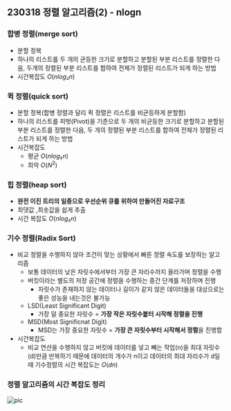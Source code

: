 ## 230318 정렬 알고리즘(2) - nlogn

### 합병 정렬(merge sort)

- 분할 정복
- 하나의 리스트를 두 개의 균등한 크기로 분할하고 분할된 부분 리스트를 정렬한 다음, 두개의 정렬된 부분 리스트를 합하여 전체가 정렬된 리스트가 되게 하는 방법
- 시간복잡도 $O(nlog₂n)$

### 퀵 정렬(quick sort)

- 분할 정복(합병 정렬과 달리 퀵 정렬은 리스트를 비균등하게 분할함)
- 하나의 리스트를 피벗(Pivot)을 기준으로 두 개의 비균등한 크기로 분할하고 분할된 부분 리스트를 정렬한 다음, 두 개의 정렬된 부분 리스트를 합하여 전체가 정렬된 리스트가 되게 하는 방법
- 시간복잡도
  - 평균 $O(nlog₂n)$
  - 최악 $O(N^2)$

### 힙 정렬(heap sort)

- **완전 이진 트리의 일종으로 우선순위 큐를 위하여 만들어진 자료구조**
- 최댓값 ,최솟값을 쉽게 추출
- 시간 복잡도 $O(nlog₂n)$

### 기수 정렬(Radix Sort)

- 비교 정렬을 수행하지 않아 조건이 맞는 상황에서 빠른 정렬 속도를 보장하는 알고리즘
  - 보통 데이터의 낮은 자릿수에서부터 가장 큰 자리수까지 올라가며 정렬을 수행
  - 버킷이라는 별도의 저장 공간에 정렬을 수행하는 중간 단계를 저장하며 진행
    - 자릿수가 존재하지 않는 데이터나 길이가 같지 않은 데이터들을 대상으로는 좋은 성능을 내는것은 불가능
  - LSD(Least Significant Digit)
    - 가장 덜 중요한 자릿수 = **가장 작은 자릿수붙터 시작해 정렬을 진행**
  - MSD(Most Significnat Digit)
    - MSD는 가장 중요한 자릿수 = **가장 큰 자릿수부터 시작해서 정렬**을 진행함
- 시간복잡도
  - 비교 연산을 수행하지 않고 버킷에 데이터를 넣고 빼는 작업(n)을 최대 자릿수(d)만큼 반복하기 때문에 데이터의 개수가 n이고 데이터의 최대 자리수가 d일때 기수정렬의 시간 복잡도는 $O(dn)$

### 정렬 알고리즘의 시간 복잡도 정리

![pic](https://postfiles.pstatic.net/MjAyMDA1MjBfMTYg/MDAxNTg5OTg2MDEzMDk4.KORhEtN0SSgOdOTNRDwHfe3BR3wRZGFr-EDHB7o54HMg.12CMJttQWXpbzDKUkvQ5q6kqJuRV_qQyEDPtJB5slGkg.PNG.lucia526/image.png?type=w966)
